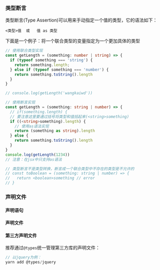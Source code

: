 ### 类型断言
类型断言(Type Assertion)可以用来手动指定一个值的类型，它的语法如下：  
```text
<类型>值  或   值 as 类型
```

下面是一个例子：将一个联合类型的变量指定为一个更加具体的类型
```typescript
// 使用联合类型实现
const getLength = (something: number | string) => {
  if (typeof something === 'string') {
    return something.length;
  } else if (typeof something === 'number') {
    return something.toString().length
  }
}

// console.log(getLength('wangkaiwd'))

// 使用断言实现
const getLength = (something: string | number) => {
  // if(something.length) {
  // 要注意这里要通过括号将类型和值括起来(<string>something)
  if ((<string>something).length) {
    // 使用as语法实现
    return (something as string).length
  } else {
    return something.toString().length
  }
}
console.log(getLength(1234))
// 注意：在jsx中只支持as语法

// 类型断言不是类型转换，断言成一个联合类型中不存在的类型是不允许的
// const toBoolean = (something: string | number) => {
//   return <boolean>something // error
// }
```

### 声明文件

#### 声明语句
#### 声明文件
#### 第三方声明文件
推荐通过`@types`统一管理第三方库的声明文件：  
```typescript
// 以jquery为例：
yarn add @types/jquery
```